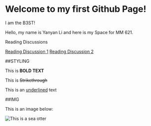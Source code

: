 # Welcome to my first Github Page!

I am the B3ST!

Hello, my name is Yanyan Li and here is my Space for MM 621.

Reading Discussions

[Reading Discussion 1](https://github.com/YanyanLi93/CSUEB_MM621_F25/blob/main/diary/entry1.md)
[Reading Discussion 2](https://github.com/YanyanLi93/CSUEB_MM621_F25/blob/main/diary/ReadingDiscussion2.md)

##STYLING

This is **BOLD TEXT**

This is ~~Strikethrough~~

This is an <ins>underlined</ins> text

##IMG

This is an image below:

![This is a sea otter](https://www.mmc.gov/wp-content/uploads/Sea-otter2004-by-Ryan-Wolt-MA-043219-21.jpg) 
